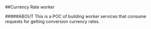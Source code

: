 ##Currency Rate worker

#####ABOUT
This is a POC of building worker services that consume requests for getting conversion currency rates.
